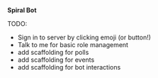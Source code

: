 **Spiral Bot**

TODO:
- Sign in to server by clicking emoji (or button!)
- Talk to me for basic role management
- add scaffolding for polls
- add scaffolding for events
- add scaffolding for bot interactions